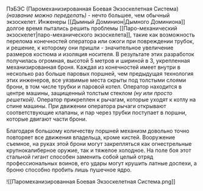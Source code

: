 ПэБЭС (Паромеханизированная Боевая Экзоскелетная Система) *(название можно переделать)* - нечто большее, чем обычный экзоскелет. Инженеры [[Дымный Доминион|Дымного Доминиона]] долгое время пытались решить проблемы [[Паро-механический экзоскелет|паро-механического экзоскелета]], такие как возможность перелома конечностей оператора или ожоги при повреждении трубок, и решение, к которому они пришли - значительное увеличение размеров костюма и изоляция носителя. В результате этих разработок получилась огромная, высотой 5 метров и шириной в 3, укрепленная механизированная броня.
Каждая из конечностей имеет внутри в несколько раз больше паровых поршней, чем предыдущая технология этих инженеров, все уязвимые места скрыты под толстыми слоями брони, в том числе трубки и паровой котел. Оператор находится в центре машины, защищенный толстым стеклом *(ну или просто решеткой)*. Оператор прикреплен к рычагам, которые уходят к котлу на спине машины. При движении оператора рычаги открывают соответствующие клапаны, и пар через трубки поступает в поршни, которые двигают части брони.

Благодаря большому количеству поршней механизм довольно точно повторяет все движения владельца, кроме кистей. Вооружение съемное, на руках этой брони могут закрепляться как огнестрельные крупнокалиберное оружие, так и тяжелое холодное. На поле боя этот стальной гигант способен заменить собой целый отряд профессиональных воинов, его удары могут крушить латные доспехи, а броню способно пробить лишь пушечное ядро.

![[Паромеханизированная Боевая Экзоскелетная Система.png]]